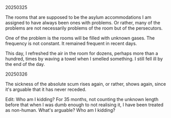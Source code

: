 20250325

The rooms that are supposed to be the asylum accommodations I am assigned to have always been ones with problems. Or rather, many of the problems are not necessarily problems of the room but of the persecutors.

One of the problem is the rooms will be filled with unknown gases. The frequency is not constant. It remained frequent in recent days.

This day, I refreshed the air in the room for dozens, perhaps more than a hundred, times by waving a towel when I smelled something. I still fell ill by the end of the day.


20250326

The sickness of the absolute scum rises again, or rather, shows again, since it's arguable that it has never receded.

Edit: Who am I kidding? For 35 months, not counting the unknown length before that when I was dumb enough to not realising it, I have been treated as non-human. What's arguable? Who am I kidding?
